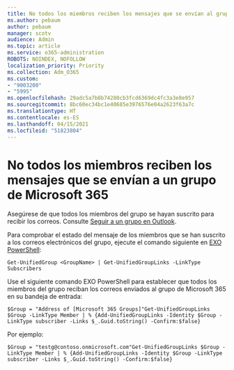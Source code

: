```yaml
---
title: No todos los miembros reciben los mensajes que se envían al grupo de Microsoft 365
ms.author: pebaum
author: pebaum
manager: scotv
audience: Admin
ms.topic: article
ms.service: o365-administration
ROBOTS: NOINDEX, NOFOLLOW
localization_priority: Priority
ms.collection: Adm_O365
ms.custom:
- "9003200"
- "5995"
ms.openlocfilehash: 29adc5a7b8b74280cb3fcd6369dc4fc3a3e8e957
ms.sourcegitcommit: 8bc60ec34bc1e40685e3976576e04a2623f63a7c
ms.translationtype: HT
ms.contentlocale: es-ES
ms.lasthandoff: 04/15/2021
ms.locfileid: "51823804"
---
```

# <a name="messages-sent-to-a-microsoft-365-group-are-not-received-by-all-members"></a>No todos los miembros reciben los mensajes que se envían a un grupo de Microsoft 365

Asegúrese de que todos los miembros del grupo se hayan suscrito para recibir los correos. Consulte [Seguir a un grupo en Outlook](https://support.microsoft.com/office/e147fc19-f548-4cd2-834f-80c6235b7c36).  

Para comprobar el estado del mensaje de los miembros que se han suscrito a los correos electrónicos del grupo, ejecute el comando siguiente en [EXO PowerShell](https://docs.microsoft.com/powershell/exchange/connect-to-exchange-online-powershell?view=exchange-ps&preserve-view=true):

`Get-UnifiedGroup <GroupName> | Get-UnifiedGroupLinks -LinkType Subscribers`

Use el siguiente comando EXO PowerShell para establecer que todos los miembros del grupo reciban los correos enviados al grupo de Microsoft 365 en su bandeja de entrada:

`$Group = "Address of [Microsoft 365 Groups]"Get-UnifiedGroupLinks $Group -LinkType Member | % {Add-UnifiedGroupLinks -Identity $Group -LinkType subscriber -Links $_.Guid.toString() -Confirm:$false}`

Por ejemplo:

`$Group = "testg@contoso.onmicrosoft.com"Get-UnifiedGroupLinks $Group -LinkType Member | % {Add-UnifiedGroupLinks -Identity $Group -LinkType subscriber -Links $_.Guid.toString() -Confirm:$false}`